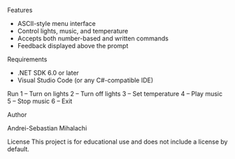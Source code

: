 Features

- ASCII-style menu interface
- Control lights, music, and temperature
- Accepts both number-based and written commands
- Feedback displayed above the prompt

 Requirements

- .NET SDK 6.0 or later
- Visual Studio Code (or any C#-compatible IDE)

Run
1 – Turn on lights
2 – Turn off lights
3 – Set temperature
4 – Play music
5 – Stop music
6 – Exit

Author

Andrei-Sebastian Mihalachi

License
This project is for educational use and does not include a license by default.
